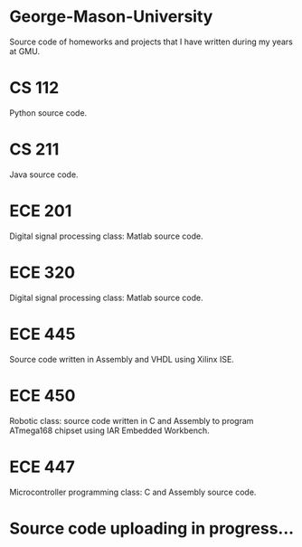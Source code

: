 # George-Mason-University
Source code of homeworks and projects that I have written during my years at GMU.

# CS 112
Python source code.

# CS 211
Java source code.

# ECE 201
Digital signal processing class: Matlab source code.

# ECE 320
Digital signal processing class: Matlab source code.

# ECE 445
Source code written in Assembly and VHDL using Xilinx ISE.

# ECE 450
Robotic class: source code written in C and Assembly to program ATmega168 chipset using IAR Embedded Workbench.

# ECE 447
Microcontroller programming class: C and Assembly source code.

# Source code uploading in progress...
